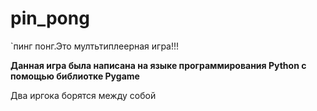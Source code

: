 # pin_pong
`пинг понг.Это мултьтиплеерная игра!!!

**Данная игра была написана на языке программирования Python с помощью библиотке Pygame**

Два иргока борятся между собой
